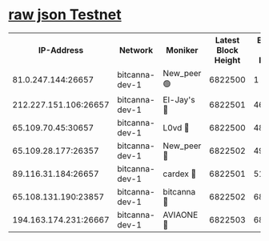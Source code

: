 [raw json Testnet](https://rpc-check.bcat.stavr.tech/bcat/rpc-bcat-result.json)
=


<table><tr><th>IP-Address</th><th>Network</th><th>Moniker</th><th>Latest Block Height</th><th>Earliest Block Height</th><th>Catching Up</th><th>Tx Index</th><th>Voting Power</th><th>Scan Time</th></tr><tr><td>81.0.247.144:26657</td><td>bitcanna-dev-1</td><td>New_peer 🟢</td><td>6822500</td><td>1</td><td>False</td><td>on</td><td>0</td><td>2024-03-11T00:05:31.290879032UTC</td></tr><tr><td>212.227.151.106:26657</td><td>bitcanna-dev-1</td><td>El-Jay's 🔴</td><td>6822501</td><td>4670391</td><td>False</td><td>on</td><td>2218364</td><td>2024-03-11T00:05:37.968746314UTC</td></tr><tr><td>65.109.70.45:30657</td><td>bitcanna-dev-1</td><td>L0vd 🔴</td><td>6822500</td><td>4828155</td><td>False</td><td>on</td><td>308120</td><td>2024-03-11T00:05:31.608669225UTC</td></tr><tr><td>65.109.28.177:26357</td><td>bitcanna-dev-1</td><td>New_peer 🔴</td><td>6822502</td><td>4952911</td><td>False</td><td>on</td><td>2237167</td><td>2024-03-11T00:05:38.584677150UTC</td></tr><tr><td>89.116.31.184:26657</td><td>bitcanna-dev-1</td><td>cardex 🔴</td><td>6822501</td><td>5185001</td><td>False</td><td>on</td><td>1</td><td>2024-03-11T00:05:38.263157575UTC</td></tr><tr><td>65.108.131.190:23857</td><td>bitcanna-dev-1</td><td>bitcanna 🔴</td><td>6822502</td><td>6818502</td><td>False</td><td>off</td><td>378646</td><td>2024-03-11T00:05:38.889729793UTC</td></tr><tr><td>194.163.174.231:26667</td><td>bitcanna-dev-1</td><td>AVIAONE 🔴</td><td>6822503</td><td>6821821</td><td>False</td><td>on</td><td>1949865</td><td>2024-03-11T00:05:47.311537750UTC</td></tr></table>